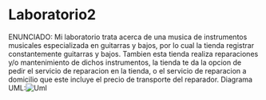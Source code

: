 # Laboratorio2
ENUNCIADO: Mi laboratorio trata acerca de una musica de instrumentos musicales especializada en guitarras y bajos, por lo cual la tienda registrar constantemente guitarras y bajos.
Tambien esta tienda realiza reparaciones y/o mantenimiento de dichos instrumentos, la tienda te da la opcion de pedir el servicio de reparacion en la tienda, o el servicio de reparacion a domicilio que este incluye el precio de transporte del reparador.
 Diagrama UML:![Uml](https://user-images.githubusercontent.com/50967848/135404429-2bb3aa69-1f43-4ba5-b231-a67f0d2a4867.png)

